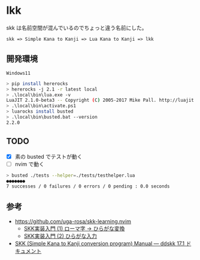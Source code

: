 # lkk

skk は名前空間が混んでいるのでちょっと違う名前にした。

```
skk => Simple Kana to Kanji => Lua Kana to Kanji => lkk
```

## 開発環境

`Windows11`

```sh
> pip install hererocks
> hererocks -j 2.1 -r latest local
> .\local\bin\lua.exe -v
LuaJIT 2.1.0-beta3 -- Copyright (C) 2005-2017 Mike Pall. http://luajit.org/
> .\local\bin\activate.ps1
> luarocks install busted
> .\local\bin\busted.bat --version
2.2.0
```

## TODO

- [x] 素の busted でテストが動く
- [ ] nvim で動く

```sh
> busted ./tests --helper=./tests/testhelper.lua
●●●●●●●
7 successes / 0 failures / 0 errors / 0 pending : 0.0 seconds
```

## 参考

- https://github.com/uga-rosa/skk-learning.nvim
  - [SKK実装入門 (1) ローマ字 -> ひらがな変換](https://zenn.dev/uga_rosa/articles/ec5281d5a95a57)
  - [SKK実装入門 (2) ひらがな入力](https://zenn.dev/uga_rosa/articles/e4c532a59de7d6)
- [SKK (Simple Kana to Kanji conversion program) Manual &mdash; ddskk 17.1 ドキュメント](https://ddskk.readthedocs.io/ja/latest/)
